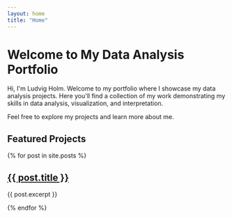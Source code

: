 ```yaml
---
layout: home
title: "Home"
---
```


# Welcome to My Data Analysis Portfolio

Hi, I'm Ludvig Holm. Welcome to my portfolio where I showcase my data analysis projects. Here you'll find a collection of my work demonstrating my skills in data analysis, visualization, and interpretation.

Feel free to explore my projects and learn more about me.

## Featured Projects

{% for post in site.posts %}
  <div class="project">
    <h2><a href="{{ post.url }}">{{ post.title }}</a></h2>
    <p>{{ post.excerpt }}</p>
  </div>
{% endfor %}
